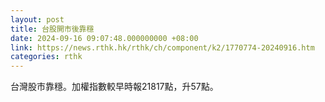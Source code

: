 ```yaml
---
layout: post
title: 台股開市後靠穩
date: 2024-09-16 09:07:48.000000000 +08:00
link: https://news.rthk.hk/rthk/ch/component/k2/1770774-20240916.htm
categories: rthk
---
```


台灣股市靠穩。加權指數較早時報21817點，升57點。
